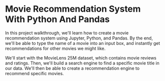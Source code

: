 # Movie Recommendation System With Python And Pandas

In this project walkthrough, we'll learn how to create a movie recommendation system using Jupyter, Python, and Pandas. By the end, we'll be able to type the name of a movie into an input box, and instantly get recommendations for other movies we might like.

We'll start with the MovieLens 25M dataset, which contains movie reviews and ratings. Then, we'll build a search engine to find a specific movie title in our data. We'll then be able to create a recommendation engine to recommend specific movies.
